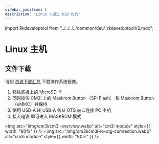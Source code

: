```yaml
---
sidebar_position: 1
description: "Linux 下通过 USB 刷机"
---
```


import Rkdeveloptool from "../../../../common/dev/\_rkdeveloptoolV2.mdx";

# Linux 主机

## 文件下载

请到 [资源下载汇总](../../download) 下载操作系统镜像。

<Rkdeveloptool model="cm3i-io" release_num="4" desktop="xfce" platform="linux" loader="rk356x_spl_loader__v1.15.113.bin">

<ol>
    <li>移除底板上的 MicroSD 卡</li>
    <li>同时按住 CM3I 上的 Maskrom Button （SPI Flash） 和 Maskrom Button （eMMC）并保持</li>
    <li>使用 USB-A 转 USB-A 线从 OTG 端口连接 PC 主机</li>
    <li>接入电源,即可进入 MASKROM 模式</li>
</ol>

<img src="/img/cm3i/cm3i-overview.webp" alt="cm3i module" style={{ width: "80%" }} />
<img src="/img/cm3i/cm3i-io-otg-connection.webp" alt="cm3i module" style={{ width: "80%" }} />

</Rkdeveloptool>
